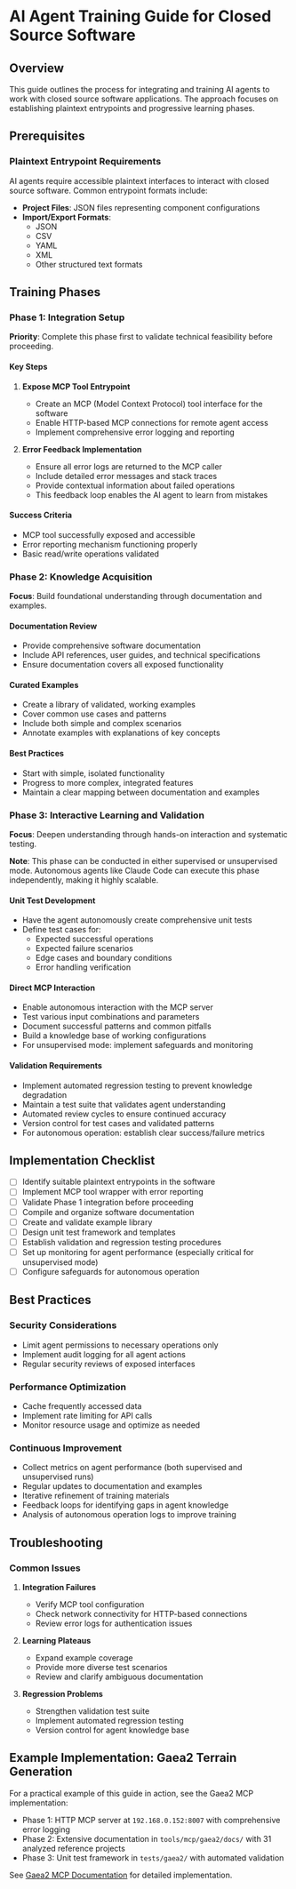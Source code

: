 # AI Agent Training Guide for Closed Source Software

## Overview

This guide outlines the process for integrating and training AI agents to work with closed source software applications. The approach focuses on establishing plaintext entrypoints and progressive learning phases.

## Prerequisites

### Plaintext Entrypoint Requirements

AI agents require accessible plaintext interfaces to interact with closed source software. Common entrypoint formats include:

- **Project Files**: JSON files representing component configurations
- **Import/Export Formats**:
  - JSON
  - CSV
  - YAML
  - XML
  - Other structured text formats

## Training Phases

### Phase 1: Integration Setup

**Priority**: Complete this phase first to validate technical feasibility before proceeding.

#### Key Steps

1. **Expose MCP Tool Entrypoint**
   - Create an MCP (Model Context Protocol) tool interface for the software
   - Enable HTTP-based MCP connections for remote agent access
   - Implement comprehensive error logging and reporting

2. **Error Feedback Implementation**
   - Ensure all error logs are returned to the MCP caller
   - Include detailed error messages and stack traces
   - Provide contextual information about failed operations
   - This feedback loop enables the AI agent to learn from mistakes

#### Success Criteria
- MCP tool successfully exposed and accessible
- Error reporting mechanism functioning properly
- Basic read/write operations validated

### Phase 2: Knowledge Acquisition

**Focus**: Build foundational understanding through documentation and examples.

#### Documentation Review
- Provide comprehensive software documentation
- Include API references, user guides, and technical specifications
- Ensure documentation covers all exposed functionality

#### Curated Examples
- Create a library of validated, working examples
- Cover common use cases and patterns
- Include both simple and complex scenarios
- Annotate examples with explanations of key concepts

#### Best Practices
- Start with simple, isolated functionality
- Progress to more complex, integrated features
- Maintain a clear mapping between documentation and examples

### Phase 3: Interactive Learning and Validation

**Focus**: Deepen understanding through hands-on interaction and systematic testing.

**Note**: This phase can be conducted in either supervised or unsupervised mode. Autonomous agents like Claude Code can execute this phase independently, making it highly scalable.

#### Unit Test Development
- Have the agent autonomously create comprehensive unit tests
- Define test cases for:
  - Expected successful operations
  - Expected failure scenarios
  - Edge cases and boundary conditions
  - Error handling verification

#### Direct MCP Interaction
- Enable autonomous interaction with the MCP server
- Test various input combinations and parameters
- Document successful patterns and common pitfalls
- Build a knowledge base of working configurations
- For unsupervised mode: implement safeguards and monitoring

#### Validation Requirements
- Implement automated regression testing to prevent knowledge degradation
- Maintain a test suite that validates agent understanding
- Automated review cycles to ensure continued accuracy
- Version control for test cases and validated patterns
- For autonomous operation: establish clear success/failure metrics

## Implementation Checklist

- [ ] Identify suitable plaintext entrypoints in the software
- [ ] Implement MCP tool wrapper with error reporting
- [ ] Validate Phase 1 integration before proceeding
- [ ] Compile and organize software documentation
- [ ] Create and validate example library
- [ ] Design unit test framework and templates
- [ ] Establish validation and regression testing procedures
- [ ] Set up monitoring for agent performance (especially critical for unsupervised mode)
- [ ] Configure safeguards for autonomous operation

## Best Practices

### Security Considerations
- Limit agent permissions to necessary operations only
- Implement audit logging for all agent actions
- Regular security reviews of exposed interfaces

### Performance Optimization
- Cache frequently accessed data
- Implement rate limiting for API calls
- Monitor resource usage and optimize as needed

### Continuous Improvement
- Collect metrics on agent performance (both supervised and unsupervised runs)
- Regular updates to documentation and examples
- Iterative refinement of training materials
- Feedback loops for identifying gaps in agent knowledge
- Analysis of autonomous operation logs to improve training

## Troubleshooting

### Common Issues

1. **Integration Failures**
   - Verify MCP tool configuration
   - Check network connectivity for HTTP-based connections
   - Review error logs for authentication issues

2. **Learning Plateaus**
   - Expand example coverage
   - Provide more diverse test scenarios
   - Review and clarify ambiguous documentation

3. **Regression Problems**
   - Strengthen validation test suite
   - Implement automated regression testing
   - Version control for agent knowledge base

## Example Implementation: Gaea2 Terrain Generation

For a practical example of this guide in action, see the Gaea2 MCP implementation:
- Phase 1: HTTP MCP server at `192.168.0.152:8007` with comprehensive error logging
- Phase 2: Extensive documentation in `tools/mcp/gaea2/docs/` with 31 analyzed reference projects
- Phase 3: Unit test framework in `tests/gaea2/` with automated validation

See [Gaea2 MCP Documentation](/tools/mcp/gaea2/docs/README.md) for detailed implementation.
